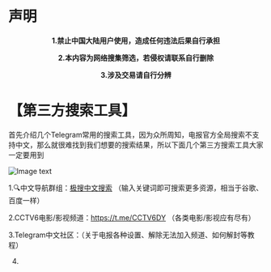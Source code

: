 # 声明
<p align="center"><b>1.禁止中国大陆用户使用，造成任何违法后果自行承担</b></p>

<p align="center"><b>2.本内容为网络搜集筛选，若侵权请联系自行删除</b></p>

<p align="center"><b>3.涉及交易请自行分辨</b></p>

# 【第三方搜索工具】

首先介绍几个Telegram常用的搜索工具，因为众所周知，电报官方全局搜索不支持中文，那么就很难找到我们想要的搜索结果，所以下面几个第三方搜索工具大家一定要用到

![Image text](https://github.com/XHooki/Telegram-/blob/main/%E6%96%87%E4%BB%B6/%E6%9E%81%E6%90%9C.jpg)

1.🔍中文导航群组：<a href="https://t.me/TGzhst">极搜中文搜索</a> （输入关键词即可搜索更多资源，相当于谷歌、百度一样）

2.CCTV6电影/影视频道：https://t.me/CCTV6DY （各类电影/影视应有尽有）

3.Telegram中文社区：（关于电报各种设置、解除无法加入频道、如何解封等教程）

4.

